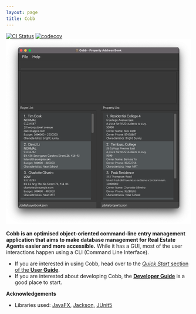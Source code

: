 ```yaml
---
layout: page
title: Cobb
---
```


[![CI Status](https://github.com/AY2223S1-CS2103T-F12-1/tp/actions/workflows/gradle.yml/badge.svg)](https://github.com/AY2223S1-CS2103T-F12-1/tp/actions)
[![codecov](https://codecov.io/gh/AY2223S1-CS2103T-F12-1/tp/branch/master/graph/badge.svg?token=IIS9IA9J5L)](https://codecov.io/gh/AY2223S1-CS2103T-F12-1/tp)
![Ui](images/Ui.png)

**Cobb is an optimised object-oriented command-line entry management application that aims to make database management for Real Estate Agents easier and more accessible.** While it has a GUI, most of the user interactions happen using a CLI (Command Line Interface).

* If you are interested in using Cobb, head over to the [_Quick Start_ section of the **User Guide**](UserGuide.html#quick-start).
* If you are interested about developing Cobb, the [**Developer Guide**](DeveloperGuide.html) is a good place to start.


**Acknowledgements**

* Libraries used: [JavaFX](https://openjfx.io/), [Jackson](https://github.com/FasterXML/jackson), [JUnit5](https://github.com/junit-team/junit5)
